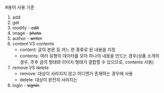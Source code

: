 #용어 사용 기준
1. add
2. get
3. modify - ~~edit~~
4. image - ~~photo~~
5. author - ~~writer~~
6. content VS contents
   - content: 글의 본문 등 어느 한 종류로 된 내용을 지칭
   - contents: 여러 유형의 데이터를 모아 하나의 내용을 만드는 경우(상품 소개의 경우, 추후 글의 형태와 이미지 형태가 결합할 수 있으므로, contents 사용)
7. remove VS delete
   - remove: 대상이 사라지지 않고 어디엔가 존재하는 경우에 사용
   - delete: 대상이 완전히 사라지는 
8. logIn - ~~signIn~~
